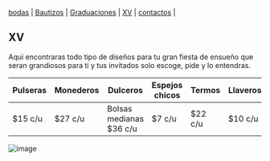 [bodas](./bodas.md) | [Bautizos](./bautizos.md) | [Graduaciones](./graduaciones.md) | [XV](./xv.md) | [contactos](./contactos.md) |

## XV
Aqui encontraras todo tipo de diseños para tu gran fiesta de ensueño que seran grandiosos para ti y tus invitados solo escoge, pide y lo entendras.

| Pulseras | Monederos | Dulceros | Espejos chicos | Termos | Llaveros |
| --- | --- | --- | --- | --- | --- | 
| $15 c/u | $27 c/u | Bolsas medianas $36 c/u | $7 c/u | $22 c/u | $10 c/u |

![image](https://user-images.githubusercontent.com/100456385/158886187-bf6315c4-3ec1-4e04-a91d-75a37869fda4.png)
